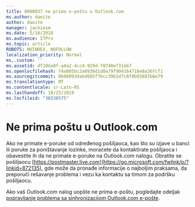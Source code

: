 ```yaml
---
title: 8000037 ne prima e-poštu u Outlook.com
ms.author: daeite
author: daeite
manager: jackiesm
ms.date: 5/16/2018
ms.audience: ITPro
ms.topic: article
ROBOTS: NOINDEX, NOFOLLOW
localization_priority: Normal
ms,.custom: ''
ms.assetid: df10da0f-a4a2-4cc4-929d-f8740ef31eb7
ms.openlocfilehash: f4a005bc2a0938d1d0a79f904164716e8a36fcf1
ms.sourcegitcommit: 0b06093dabd685f76cc39b1d7c0f8b03883b6e79
ms.translationtype: MT
ms.contentlocale: sr-Latn-RS
ms.lasthandoff: 10/25/2019
ms.locfileid: "36538575"
---
```

# <a name="not-receiving-mail-in-outlookcom"></a>Ne prima poštu u Outlook.com

Ako ne primate e-poruke od određenog pošiljaoca, kao što su izjave u banci ili poruke za poništavanje lozinke, moraćete da kontaktirate pošiljaoca i obavestite ih da ne primate e-poruke na Outlook.com nalogu. Obratite se pošiljaocu [https://postmaster.live.com](https://go.microsoft.com/fwlink/p/?linkid=872135), gde može da pronađe informacije o najboljim praksama, da preporuči rešavanje problema i vezu ka kontaktu sa timom za podršku pošiljaocu.
  
Ako vaš Outlook.com nalog uopšte ne prima e-poštu, pogledajte odeljak [popravljanje problema sa sinhronizacijom Outlook.com e-pošte](https://go.microsoft.com/fwlink/p/?linkid=874363).
  

